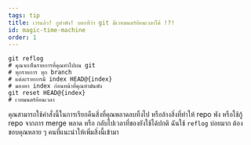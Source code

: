 ```yaml
---
tags: tip
title: เวรแล้ว! กูทำพัง! บอกทีว่า git มีเวทมนตร์ย้อนเวลาได้ !?!
id: magic-time-machine
order: 1
---
```


```git
git reflog
# คุณจะเห็นรายการที่คุณทำไปบน git
# ทุกรายการ ทุก branch
# แต่ละรายการมี index HEAD@{index}
# มองหา index ก่อนหน้าที่คุณทำมันพัง
git reset HEAD@{index}
# เวทมนตร์ย้อนเวลา
```

คุณสามารถใช้คำสั่งนี้ในการเรียกคืนสิ่งที่คุณพลาดลบทิ้งไป หรือล้างสิ่งที่ทำให้ repo พัง หรือใช้กู้ repo จากการ merge พลาด หรือ กลับไปเวลาที่ของยังใช้ได้ปกติ ฉันใช้ `reflog` บ่อยมาก ต้องขอบคุณหลาย ๆ คนที่แนะนำให้เพิ่มสิ่งนี้เข้ามา
